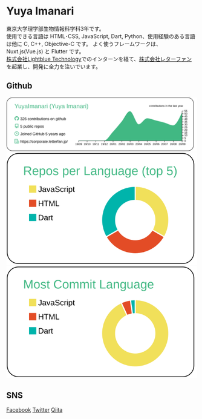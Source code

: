# Yuya Imanari

東京大学理学部生物情報科学科3年です。  
使用できる言語は HTML･CSS, JavaScript, Dart, Python、使用経験のある言語は他に C, C++, Objective-C です。 よく使うフレームワークは、Nuxt.js(Vue.js) と Flutter です。  
[株式会社Lightblue Technology](https://www.lightblue-tech.com/)でのインターンを経て、[株式会社レターファン](https://corporate.letterfan.jp/)を起業し、開発に全力を注いでいます。

## Github

[![](https://raw.githubusercontent.com/YuyaImanari/YuyaImanari/master/profile-summary-card-output/vue/0-profile-details.svg)](https://github.com/vn7n24fzkq/github-profile-summary-cards)
[![](https://raw.githubusercontent.com/YuyaImanari/YuyaImanari/master/profile-summary-card-output/vue/1-repos-per-language.svg)](https://github.com/vn7n24fzkq/github-profile-summary-cards)
[![](https://raw.githubusercontent.com/YuyaImanari/YuyaImanari/master/profile-summary-card-output/vue/2-most-commit-language.svg)](https://github.com/vn7n24fzkq/github-profile-summary-cards)
<!--
[![](https://raw.githubusercontent.com/YuyaImanari/YuyaImanari/master/profile-summary-card-output/vue/3-stats.svg)](https://github.com/vn7n24fzkq/github-profile-summary-cards)
-->

## SNS

[Facebook](https://www.facebook.com/yuya.imanari)
[Twitter](https://twitter.com/y_i1029)
[Qiita](https://qiita.com/yuya_i1029)

<!--
**YuyaImanari/YuyaImanari** is a ✨ _special_ ✨ repository because its `README.md` (this file) appears on your GitHub profile.

Here are some ideas to get you started:

- 🔭 I’m currently working on ...
- 🌱 I’m currently learning ...
- 👯 I’m looking to collaborate on ...
- 🤔 I’m looking for help with ...
- 💬 Ask me about ...
- 📫 How to reach me: ...
- 😄 Pronouns: ...
- ⚡ Fun fact: ...
-->
